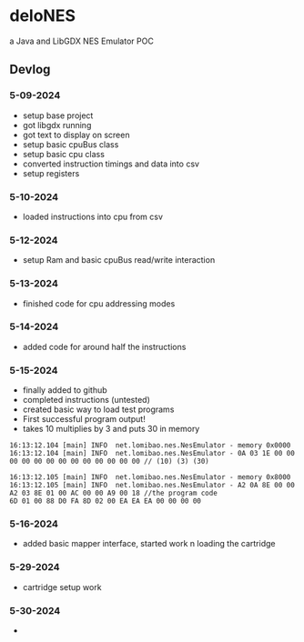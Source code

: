 # deloNES
a Java and LibGDX NES Emulator POC


## Devlog
### 5-09-2024
- setup base project
- got libgdx running
- got text to display on screen
- setup basic cpuBus class
- setup basic cpu class
- converted instruction timings and data into csv
- setup registers
### 5-10-2024
- loaded instructions into cpu from csv
### 5-12-2024
- setup Ram and basic cpuBus read/write interaction
### 5-13-2024
- finished code for cpu addressing modes
### 5-14-2024
- added code for around half the instructions
### 5-15-2024
- finally added to github
- completed instructions (untested)
- created basic way to load test programs
- First successful program output!
- takes 10 multiplies by 3 and puts 30 in memory
``` 
16:13:12.104 [main] INFO  net.lomibao.nes.NesEmulator - memory 0x0000
16:13:12.104 [main] INFO  net.lomibao.nes.NesEmulator - 0A 03 1E 00 00 00 00 00 00 00 00 00 00 00 00 00 // (10) (3) (30) 

16:13:12.105 [main] INFO  net.lomibao.nes.NesEmulator - memory 0x8000
16:13:12.105 [main] INFO  net.lomibao.nes.NesEmulator - A2 0A 8E 00 00 A2 03 8E 01 00 AC 00 00 A9 00 18 //the program code 
6D 01 00 88 D0 FA 8D 02 00 EA EA EA 00 00 00 00 
```
### 5-16-2024
- added basic mapper interface, started work n loading the cartridge

### 5-29-2024
- cartridge setup work
### 5-30-2024
- 